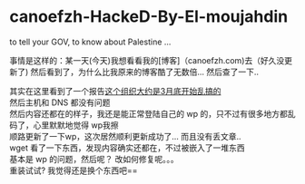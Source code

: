 # canoefzh-HackeD-By-El-moujahdin
to tell your GOV, to know about Palestine ...  

事情是这样的：某一天(今天)我想看看我的[博客]（canoefzh.com)去（好久没更新了)
然后看到了，为什么比我原来的博客酷了无数倍... 
然后查了一下..    

其实在这里看到了一个报告[这个组织大约是3月底开始乱搞的](http://www.ibtimes.co.uk/air-france-cyberattack-who-moujahidin-team-why-are-they-waging-cyber-jihad-1494807)  
然后主机和 DNS 都没有问题  
然后内容还都在的样子，我还是能正常登陆自己的 wp 的，只不过有很多地方都乱码了，心里默默地觉得 wp我擦  
顺路更新了一下wp，这次居然顺利更新成功了... 而且没有丢文章..   
 wget 看了一下东西，发现内容确实还都在，不过被嵌入了一堆东西  
 基本是 wp 的问题，然后呢？ 改如何修复呢。。。  
 重装试试? 我觉得还是换个东西吧==  
